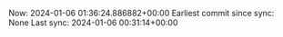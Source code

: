 Now: 2024-01-06 01:36:24.886882+00:00 Earliest commit since sync: None Last sync: 2024-01-06 00:31:14+00:00
